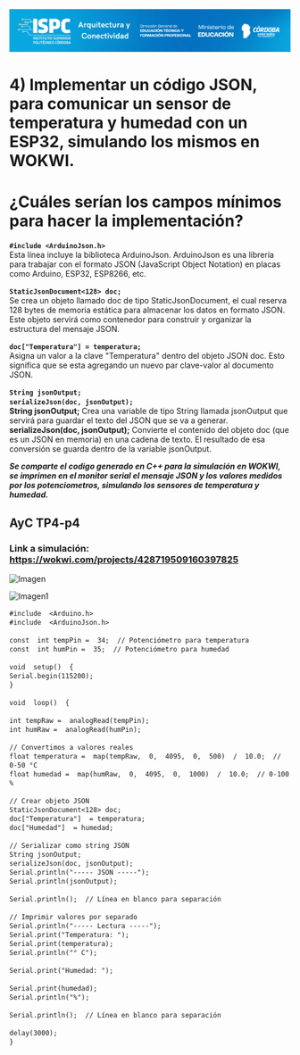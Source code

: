 ![Carátula](../../E%20assets/caratula.png)


# 4) Implementar un código JSON, para comunicar un sensor de temperatura y humedad con un ESP32, simulando los mismos en WOKWI.
# ¿Cuáles serían los campos mínimos para hacer la implementación?  

**`#include <ArduinoJson.h>`**  
Esta línea incluye la biblioteca ArduinoJson.
ArduinoJson es una librería para trabajar con el formato JSON (JavaScript Object Notation) en placas como Arduino, ESP32, ESP8266, etc. 

**`StaticJsonDocument<128> doc;`**  
Se crea un objeto llamado doc de tipo StaticJsonDocument, el cual reserva 128 bytes de memoria estática para almacenar los datos en formato JSON. 
Este objeto servirá como contenedor para construir y organizar la estructura del mensaje JSON.

**`doc["Temperatura"] = temperatura;`**  
 Asigna un valor a la clave "Temperatura" dentro del objeto JSON doc. Esto significa que se esta agregando un nuevo par clave-valor al documento JSON.

**`String jsonOutput;`**  
**`serializeJson(doc, jsonOutput);`**  
**String jsonOutput;** Crea una variable de tipo String llamada jsonOutput que servirá para guardar el texto del JSON que se va a generar.
**serializeJson(doc, jsonOutput);** Convierte el contenido del objeto doc (que es un JSON en memoria) en una cadena de texto. El resultado de esa conversión se guarda dentro de la variable jsonOutput.

***Se comparte el codigo generado  en C++ para la simulación en WOKWI, se imprimen en el monitor serial el mensaje JSON y los valores medidos por los potenciometros, simulando los sensores de temperatura y humedad.***  

## AyC TP4-p4

### Link a simulación: https://wokwi.com/projects/428719509160397825

![Imagen](/../../blob/main/E%20assets/Cuestionario%20N4/ayctp4-p4.png)

![Imagen1](/../../blob/main/E%20assets/Cuestionario%20N4/ayctp4-p4-1.png)


    #include  <Arduino.h>
    #include  <ArduinoJson.h>
    
    const  int tempPin =  34;  // Potenciómetro para temperatura
    const  int humPin =  35;  // Potenciómetro para humedad      
    
    void  setup()  {
    Serial.begin(115200);
    }
    
    void  loop()  {
    
    int tempRaw =  analogRead(tempPin);
    int humRaw =  analogRead(humPin);
    
    // Convertimos a valores reales
    float temperatura =  map(tempRaw,  0,  4095,  0,  500)  /  10.0;  // 0-50 °C
    float humedad =  map(humRaw,  0,  4095,  0,  1000)  /  10.0;  // 0-100 %
    
    // Crear objeto JSON
    StaticJsonDocument<128> doc;
    doc["Temperatura"]  = temperatura;
    doc["Humedad"]  = humedad;
    
    // Serializar como string JSON
    String jsonOutput;
    serializeJson(doc, jsonOutput);
    Serial.println("----- JSON -----");
    Serial.println(jsonOutput);
    
    Serial.println();  // Línea en blanco para separación
        
    // Imprimir valores por separado
    Serial.println("----- Lectura -----");
    Serial.print("Temperatura: ");
    Serial.print(temperatura);
    Serial.println("° C");
    
    Serial.print("Humedad: ");
    
    Serial.print(humedad);
    Serial.println("%");
    
    Serial.println();  // Línea en blanco para separación
       
    delay(3000);
    }
